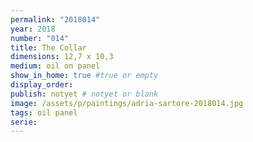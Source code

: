 ```yaml
---
permalink: "2018014"
year: 2018
number: "014"
title: The Collar
dimensions: 12,7 x 10,3
medium: oil on panel
show_in_home: true #true or empty
display_order: 
publish: notyet # notyet or blank
image: /assets/p/paintings/adria-sartore-2018014.jpg
tags: oil panel
serie:
---
```

